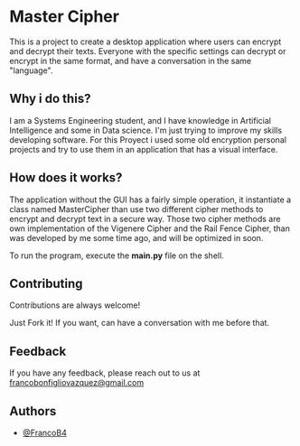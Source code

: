 # Master Cipher

This is a project to create a desktop application where users can encrypt and decrypt their
texts. Everyone with the specific settings can decrypt or encrypt in the same format, 
and have a conversation in the same "language".

## Why i do this?

I am a Systems Engineering student, and I have knowledge in Artificial Intelligence and some
in Data science. I'm just trying to improve my skills developing software. For this Proyect
i used some old encryption personal projects and try to use them in an application that has
a visual interface.

## How does it works?

The application without the GUI has a fairly simple operation, it instantiate a class 
named MasterCipher than use two different cipher methods to encrypt and decrypt text in a 
secure way. Those two cipher methods are own implementation of the Vigenere Cipher and the 
Rail Fence Cipher, than was developed by me some time ago, and will be optimized in soon.

To run the program, execute the **main.py** file on the shell.

## Contributing

Contributions are always welcome!

Just Fork it! If you want, can have a conversation with me before that. 


## Feedback

If you have any feedback, please reach out to us at francobonfigliovazquez@gmail.com


## Authors

- [@FrancoB4](https://github.com/FrancoB4)
